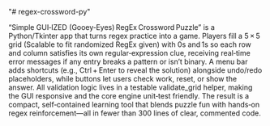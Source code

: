 "# regex-crossword-py" 

“Simple GUI‑IZED (Gooey‑Eyes) RegEx Crossword Puzzle” is a Python/Tkinter app that turns regex practice into a game. Players fill a 5 × 5 grid (Scalable to fit randomized RegEx given) with 0s and 1s so each row and column satisfies its own regular‑expression clue, receiving real‑time error messages if any entry breaks a pattern or isn’t binary. A menu bar adds shortcuts (e.g., Ctrl + Enter to reveal the solution) alongside undo/redo placeholders, while buttons let users check work, reset, or show the answer. All validation logic lives in a testable validate_grid helper, making the GUI responsive and the core engine unit‑test friendly. The result is a compact, self‑contained learning tool that blends puzzle fun with hands‑on regex reinforcement—all in fewer than 300 lines of clear, commented code.
